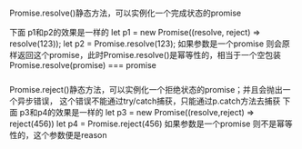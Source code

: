#####
Promise.resolve()静态方法，可以实例化一个完成状态的promise

下面 p1和p2的效果是一样的
let p1 = new Promise((resolve, reject) => resolve(123)); 
let p2 = Promise.resolve(123);
如果参数是一个promise 则会原样返回这个promise，此时Promise.resolve()是幂等性的，相当于一个空包装
Promise.resolve(promise)  === promise

#####
Promise.reject()静态方法，可以实例化一个拒绝状态的promise；并且会抛出一个异步错误，
这个错误不能通过try/catch捕获，只能通过p.catch方法去捕获
下面 p3和p4的效果是一样的
let p3 = new Promise((resolve,reject) => reject(456))
let p4 = Promise.reject(456)
如果参数是一个promise 则不是幂等性的，这个参数便是reason
